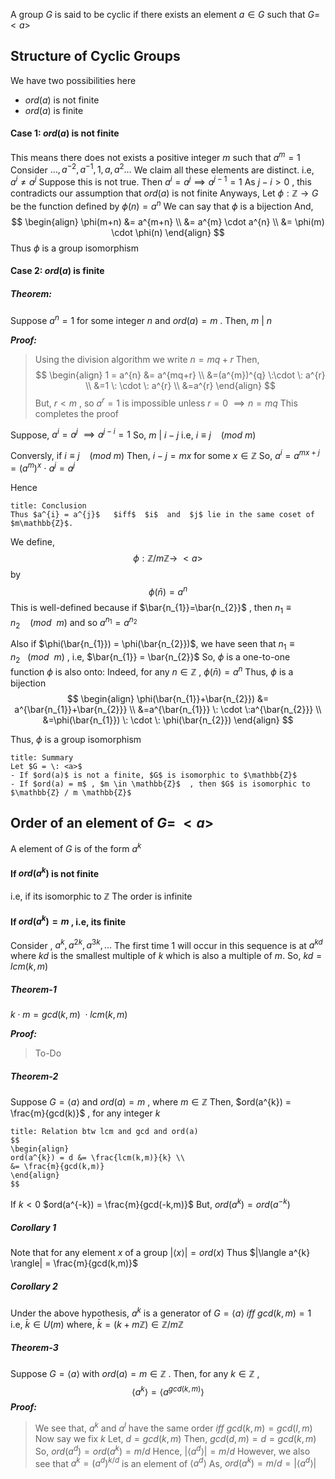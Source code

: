 A group $G$ is said to be cyclic if there exists an element $a \in G$ such that $G=\:<a>$


## Structure of Cyclic Groups

We have two possibilities here
- $ord(a)$ is not finite
- $ord(a)$ is finite

#### Case 1: $ord(a)$ is not finite
This means there does not exists a positive integer $m$ such that $a^{m}=1$
Consider
	$\dots,a^{-2},a^{-1},1,a,a^{2}\dots$
We claim all these elements are distinct.  i.e, $a^{i} \neq a^{j}$
	Suppose this is not true.
		Then $a^{i}=a^{j} \implies a^{j-1}=1$
		As $j-i>0$ , this contradicts our assumption that $ord(a)$ is not finite
Anyways,
Let $\phi : \mathbb{Z} \rightarrow G$ be the function defined by $\phi(n) = a^{n}$
We can say that $\phi$ is a bijection
And,
$$
\begin{align}
\phi(m+n) &= a^{m+n} \\
&= a^{m} \cdot a^{n} \\
&= \phi(m) \cdot \phi(n)
\end{align}
$$
Thus $\phi$ is a group isomorphism

#### Case 2: $ord(a)$ is finite

##### Theorem:
Suppose $a^{n}=1$ for some integer $n$ and $ord(a)=m$ . Then, $m \: | \: n$

***Proof:***
> Using the division algorithm we write $n=mq+r$ 
> Then,
$$
\begin{align}
1 = a^{n} &= a^{mq+r} \\
&=(a^{m})^{q} \:\cdot \: a^{r} \\
&=1 \: \cdot \: a^{r} \\
&=a^{r}
\end{align}
$$
   But, $r<m$ , so $a^{r}=1$ is impossible unless $r=0$ $\implies n = mq$
   This completes the proof

Suppose,
$a^{i}=a^{j}$ $\implies a^{j-i}=1$
So, $m \: | \: i-j$ 
i.e,  $i \equiv j \:\:\:\:(mod \: m)$

Conversly,
if $i \equiv j \:\:\:\: (mod \: m)$
Then, $i-j=mx$  for some $x \in \mathbb{Z}$
So,
	$a^{i} = a^{mx+j} = (a^{m})^{x} \: \cdot \: a^{j} = a^{j}$

Hence

```ad-note
title: Conclusion
Thus $a^{i} = a^{j}$   $iff$  $i$  and  $j$ lie in the same coset of $m\mathbb{Z}$.
```

We define, 
$$\phi: \mathbb{Z}/m\mathbb{Z} \rightarrow \:<a>$$
by  
$$\phi(\bar{n}) = a^{n}$$
This is well-defined because if $\bar{n_{1}}=\bar{n_{2}}$ , then $n_{1} \equiv n_{2} \: \: \: \: (mod \: \:m)$
and so $a^{n_{1}}=a^{n_{2}}$

Also if $\phi(\bar{n_{1}}) = \phi(\bar{n_{2}})$, we have seen that $n_{1}\equiv n_{2} \:\:\: (mod\:\:m)$  , i.e, $\bar{n_{1}} = \bar{n_{2}}$ 
So, $\phi$ is a one-to-one function
$\phi$ is also onto: Indeed, for any $n \in \mathbb{Z}$ , $\phi(\bar{n}) = a^{n}$
Thus,
$\phi$ is a bijection
$$
\begin{align}
\phi(\bar{n_{1}}+\bar{n_{2}}) &= a^{\bar{n_{1}}+\bar{n_{2}}} \\
&=a^{\bar{n_{1}}} \: \cdot \:a^{\bar{n_{2}}} \\
&=\phi(\bar{n_{1}}) \: \cdot \: \phi(\bar{n_{2}})
\end{align}
$$

Thus, $\phi$  is a group isomorphism

```ad-note
title: Summary
Let $G = \: <a>$
- If $ord(a)$ is not a finite, $G$ is isomorphic to $\mathbb{Z}$ 
- If $ord(a) = m$ , $m \in \mathbb{Z}$  , then $G$ is isomorphic to $\mathbb{Z} / m \mathbb{Z}$
```


## Order of an element of $G = \: <a>$

A element of $G$ is of the form $a^{k}$

#### If $ord(a^{k})$ is not finite
i.e, if its isomorphic to $\mathbb{Z}$
The order is infinite

#### If $ord(a^{k})=m$ , i.e, its finite
Consider , $a^{k} , a^{2k} , a^{3k} , \dots$
The first time $1$ will occur in this sequence is at $a^{kd}$ where $kd$ is the smallest multiple of $k$ which is also a multiple of $m$.
So, $kd = lcm(k,m)$

##### Theorem-1
$k\cdot m = gcd(k,m) \:\cdot lcm(k,m)$

***Proof:***
>To-Do

##### Theorem-2
Suppose $G = \langle a \rangle$ and $ord(a)=m$ , where $m \in \mathbb{Z}$
Then, $ord(a^{k}) = \frac{m}{gcd(k)}$ , for any integer $k$
```ad-note
title: Relation btw lcm and gcd and ord(a)
$$
\begin{align}
ord(a^{k}) = d &= \frac{lcm(k,m)}{k} \\
&= \frac{m}{gcd(k,m)}
\end{align}
$$
```

If $k <0$
$ord(a^{-k}) = \frac{m}{gcd(-k,m)}$
But, $ord(a^{k})=ord(a^{-k})$

##### Corollary 1
Note that for any element $x$ of a group
	$|\langle x \rangle| = ord(x)$
Thus
	$|\langle a^{k} \rangle| = \frac{m}{gcd(k,m)}$

##### Corollary 2
Under the above hypothesis, $a^{k}$ is a generator
of $G = \langle a \rangle$  $iff$ $gcd(k,m) = 1$  
i.e,  $\bar{k} \in U(m)$
where,
$\bar{k} = (k+m\mathbb{Z}) \in \mathbb{Z}/m\mathbb{Z}$


##### Theorem-3
Suppose $G = \langle a \rangle$ with $ord(a)=m \in \mathbb{Z}$ .
Then, for any $k \in \mathbb{Z}$ , $$\langle a^{k} \rangle = \langle a^{gcd(k,m)} \rangle$$
***Proof:***
> We see that, $a^{k}$ and $a^{l}$ have the same order $iff$ 
> $gcd(k,m) = gcd(l,m)$
> Now say we fix $k$
> Let, $d = gcd(k,m)$
> Then, 
> 	$gcd(d,m) = d = gcd(k,m)$
> So,
> 	$ord(a^{d}) = ord(a^{k}) = m/d$
> Hence,
> 	$|\langle a^{d} \rangle| = m/d$
> However, we also see that $a^{k} = (a^{d})^{k/d}$ is an element of $\langle a^{d} \rangle$
> As, $ord(a^{k}) = m/d =|\langle a^{d} \rangle|$
> 
> 





